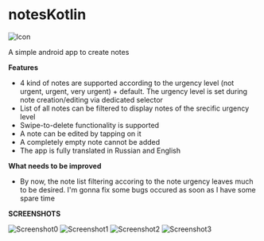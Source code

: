 # notesKotlin
![Icon](https://raw.github.com/AlexPopov487/notesKotlin/master/app/src/main/res/mipmap-xxxhdpi/ic_launcher_round.png)


A simple android app to create notes

**Features**
* 4 kind of notes are supported according to the urgency level (not urgent, urgent, very urgent) + default. The urgency level is 
set during note creation/editing via dedicated selector
* List of all notes can be filtered to display notes of the srecific urgency level
* Swipe-to-delete functionality is supported
* A note can be edited by tapping on it
* A completely empty note cannot be added
* The app is fully translated in Russian and English

**What needs to be improved**
* By now, the note list filtering accoring to the note urgency leaves much to be desired. I'm gonna fix some bugs occured as soon as I have some spare time

**SCREENSHOTS** 

![Screenshot0](https://raw.github.com/AlexPopov487/notesKotlin/master/screenshots/0.png)
![Screenshot1](https://raw.github.com/AlexPopov487/notesKotlin/master/screenshots/1.png)
![Screenshot2](https://raw.github.com/AlexPopov487/notesKotlin/master/screenshots/2.png)
![Screenshot3](https://raw.github.com/AlexPopov487/notesKotlin/master/screenshots/3.png)
